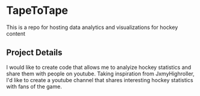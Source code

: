 # TapeToTape
This is a repo for hosting data analytics and visualizations for hockey content

## Project Details
I would like to create code that allows me to analyize hockey statistics and share them with people on youtube. Taking inspiration from JxmyHighroller, I'd like to create a youtube channel that shares interesting hockey statistics with fans of the game. 

